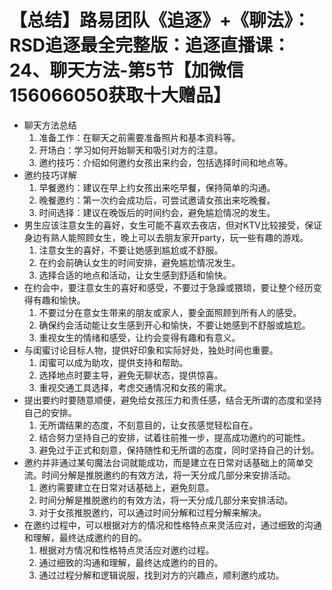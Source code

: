 # 【总结】路易团队《追逐》+《聊法》：RSD追逐最全完整版：追逐直播课：24、聊天方法-第5节【加微信156066050获取十大赠品】

-   聊天方法总结
    1.  准备工作：在聊天之前需要准备照片和基本资料等。
    2.  开场白：学习如何开始聊天和吸引对方的注意。
    3.  邀约技巧：介绍如何邀约女孩出来约会，包括选择时间和地点等。
-   邀约技巧详解
    1.  早餐邀约：建议在早上约女孩出来吃早餐，保持简单的沟通。
    2.  晚餐邀约：第一次约会成功后，可尝试邀请女孩出来吃晚餐。
    3.  时间选择：建议在晚饭后的时间约会，避免尴尬情况的发生。
-   男生应该注意女生的喜好，女生可能不喜欢去夜店，但对KTV比较接受，保证身边有熟人能照顾女生，晚上可以去朋友家开party，玩一些有趣的游戏。
    1.  注意女生的喜好，不要让她感到尴尬或不舒服。
    2.  在约会前确认女生的时间安排，避免尴尬情况发生。
    3.  选择合适的地点和活动，让女生感到舒适和愉快。
-   在约会中，要注意女生的喜好和感受，不要过于急躁或猥琐，要让整个经历变得有趣和愉快。
    1.  不要过分在意女生带来的朋友或家人，要全面照顾到所有人的感受。
    2.  确保约会活动能让女生感到开心和愉快，不要让她感到不舒服或尴尬。
    3.  重视女生的情绪和感受，让约会变得有趣和有意义。
-   与闺蜜讨论目标人物，提供好印象和实际好处，独处时间也重要。
    1.  闺蜜可以成为助攻，提供支持和帮助。
    2.  选择地点时要主导，避免无聊状态，提供惊喜。
    3.  重视交通工具选择，考虑交通情况和女孩的需求。
-   提出要约时要随意顺便，避免给女孩压力和责任感，结合无所谓的态度和坚持自己的安排。
    1.  无所谓结果的态度，不刻意目的，让女孩感觉轻松自在。
    2.  结合努力坚持自己的安排，试着往前推一步，提高成功邀约的可能性。
    3.  避免过于正式和刻意，保持随性和无所谓的态度，同时坚持自己的计划。
-   邀约并非通过某句魔法台词就能成功，而是建立在日常对话基础上的简单交流。时间分解是推脱邀约的有效方法，将一天分成几部分来安排活动。
    1.  邀约需要建立在日常对话基础上，避免刻意。
    2.  时间分解是推脱邀约的有效方法，将一天分成几部分来安排活动。
    3.  对于女孩推脱邀约，可以通过时间分解和过程分解来解决。
-   在邀约过程中，可以根据对方的情况和性格特点来灵活应对，通过细致的沟通和理解，最终达成邀约的目的。
    1.  根据对方情况和性格特点灵活应对邀约过程。
    2.  通过细致的沟通和理解，最终达成邀约的目的。
    3.  通过过程分解和逻辑说服，找到对方的兴趣点，顺利邀约成功。